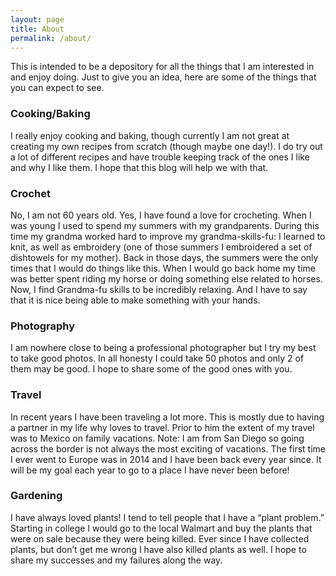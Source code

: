 ```yaml
---
layout: page
title: About
permalink: /about/
---
```


This is intended to be a depository for all the things that I am interested in and enjoy doing. Just to give you an idea, here are some of the things that you can expect to see.

### Cooking/Baking

I really enjoy cooking and baking, though currently I am not great at creating my own recipes from scratch (though maybe one day!). I do try out a lot of different recipes and have trouble keeping track of the ones I like and why I like them. I hope that this blog will help we with that.  

### Crochet

No, I am not 60 years old. Yes, I have found a love for crocheting. When I was young I used to spend my summers with my grandparents. During this time my grandma worked hard to improve my grandma-skills-fu: I learned to knit, as well as embroidery (one of those summers I embroidered a set of dishtowels for my mother). Back in those days, the summers were the only times that I would do things like this. When I would go back home my time was better spent riding my horse or doing something else related to horses. Now, I find Grandma-fu skills to be incredibly relaxing. And I have to say that it is nice being able to make something with your hands.

### Photography
I am nowhere close to being a professional photographer but I try my best to take good photos. In all honesty I could take 50 photos and only 2 of them may be good. I hope to share some of the good ones with you.

### Travel
In recent years I have been traveling a lot more. This is mostly due to having a partner in my life why loves to travel. Prior to him the extent of my travel was to Mexico on family vacations. Note: I am from San Diego so going across the border is not always the most exciting of vacations. The first time I ever went to Europe was in 2014 and I have been back every year since. It will be my goal each year to go to a place I have never been before!
### Gardening
I have always loved plants! I tend to tell people that I have a “plant problem.” Starting in college I would go to the local Walmart and buy the plants that were on sale because they were being killed. Ever since I have collected plants, but don’t get me wrong I have also killed plants as well.  I hope to share my successes and my failures along the way. 
